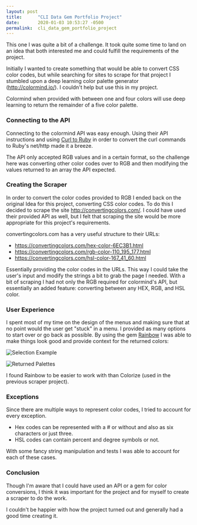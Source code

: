 ```yaml
---
layout: post
title:      "CLI Data Gem Portfolio Project"
date:       2020-01-03 10:53:27 -0500
permalink:  cli_data_gem_portfolio_project
---
```



This one I was quite a bit of a challenge. It took quite some time to land on an idea that both interested me and could fulfill the requirements of the project.

Initially I wanted to create something that would be able to convert CSS color codes, but while searching for sites to scrape for that project I stumbled upon a deep learning color palette generator (http://colormind.io/). I couldn't help but use this in my project.

Colormind when provided with between one and four colors will use deep learning to return the remainder of a five color palette. 

### Connecting to the API

Connecting to the colormind API was easy enough. Using their API instructions and using [Curl to Ruby](https://jhawthorn.github.io/curl-to-ruby/) in order to convert the curl commands to Ruby's net/http made it a breeze.

The API only accepted RGB values and in a certain format, so the challenge here was converting other color codes over to RGB and then modifying the values returned to an array the API expected.

### Creating the Scraper

In order to convert the color codes provided to RGB I ended back on the original Idea for this project, converting CSS color codes. To do this I decided to scrape the site http://convertingcolors.com/. I could have used their provided API as well, but I felt that scraping the site would be more appropriate for this project's requirements.

convertingcolors.com has a very useful structure to their URLs:

* https://convertingcolors.com/hex-color-6EC3B1.html
* https://convertingcolors.com/rgb-color-110_195_177.html
* https://convertingcolors.com/hsl-color-167_41_60.html

Essentially providing the color codes in the URLs. This way I could take the user's input and modify the strings a bit to grab the page I needed. With a bit of scraping I had not only the RGB required for colormind's API, but essentially an added feature: converting between any HEX, RGB, and HSL color.

### User Experience

I spent most of my time on the design of the menus and making sure that at no point would the user get "stuck" in a menu. I provided as many options to start over or go back as possible. By using the gem [Rainbow](https://github.com/sickill/rainbow) I was able to make things look good and provide context for the returned colors:

![Selection Example](http://i.imgur.com/1eRUqMo.png)

![Returned Palettes](https://i.imgur.com/ytcZ2nx.png)

I found Rainbow to be easier to work with than Colorize (used in the previous scraper project).

### Exceptions

Since there are multiple ways to represent color codes, I tried to account for every exception.

* Hex codes can be represented with a # or without and also as six characters or just three.
* HSL codes can contain percent and degree symbols or not.

With some fancy string manipulation and tests I was able to account for each of these cases.


### Conclusion

Though I'm aware that I could have used an API or a gem for color conversions, I think it was important for the project and for myself to create a scraper to do the work. 

I couldn't be happier with how the project turned out and generally had a good time creating it.

